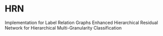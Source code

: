 # HRN
Implementation for Label Relation Graphs Enhanced Hierarchical Residual Network for Hierarchical Multi-Granularity Classification
